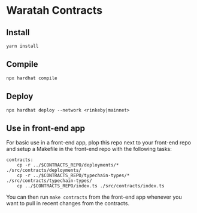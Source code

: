 # Waratah Contracts

## Install

`yarn install`

## Compile

`npx hardhat compile`

## Deploy

`npx hardhat deploy --network <rinkeby|mainnet>`

## Use in front-end app

For basic use in a front-end app, plop this repo next to your
front-end repo and setup a Makefile in the front-end repo with
the following tasks:
```make
contracts:
	cp -r ../$CONTRACTS_REPO/deployments/* ./src/contracts/deployments/
	cp -r ../$CONTRACTS_REPO/typechain-types/* ./src/contracts/typechain-types/
	cp ../$CONTRACTS_REPO/index.ts ./src/contracts/index.ts
```

You can then run `make contracts` from the front-end app whenever
you want to pull in recent changes from the contracts.
